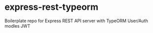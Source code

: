 # express-rest-typeorm
Boilerplate repo for Express REST API server with TypeORM User/Auth modles JWT
